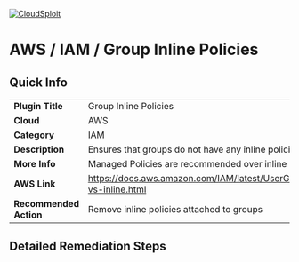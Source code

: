 [![CloudSploit](https://cloudsploit.com/img/logo-new-big-text-100.png "CloudSploit")](https://cloudsploit.com)

# AWS / IAM / Group Inline Policies

## Quick Info

| | |
|-|-|
| **Plugin Title** | Group Inline Policies |
| **Cloud** | AWS |
| **Category** | IAM |
| **Description** | Ensures that groups do not have any inline policies |
| **More Info** | Managed Policies are recommended over inline policies. |
| **AWS Link** | https://docs.aws.amazon.com/IAM/latest/UserGuide/access_policies_managed-vs-inline.html |
| **Recommended Action** | Remove inline policies attached to groups |

## Detailed Remediation Steps




